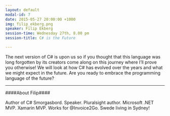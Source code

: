 ```yaml
---
layout: default
modal-id: 7
date: 2015-05-27 20:00:00 +1000
img: filip_ekberg.png
speaker: Filip Ekberg
session-time: Wednesday 27th, 8.00 pm
session-title: C# is the Future

---
```

The next version of C# is upon us so if you thought that this language was long forgotten by its creators come along on this journey where I’ll prove you otherwise! We will look at how C# has evolved over the years and what we might expect in the future. Are you ready to embrace the programming language of the future?

<hr />
####About Filip####

Author of C# Smorgasbord. Speaker. Pluralsight author. Microsoft .NET MVP. Xamarin MVP. Works for @Invoice2Go. Swede living in Sydney!